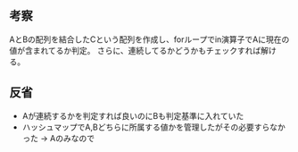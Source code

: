 ## 考察
AとBの配列を結合したCという配列を作成し、forループでin演算子でAに現在の値が含まれてるか判定。
さらに、連続してるかどうかもチェックすれば解ける。


## 反省
- Aが連続するかを判定すれば良いのにBも判定基準に入れていた
- ハッシュマップでA,Bどちらに所属する値かを管理したがその必要すらなかった -> Aのみなので